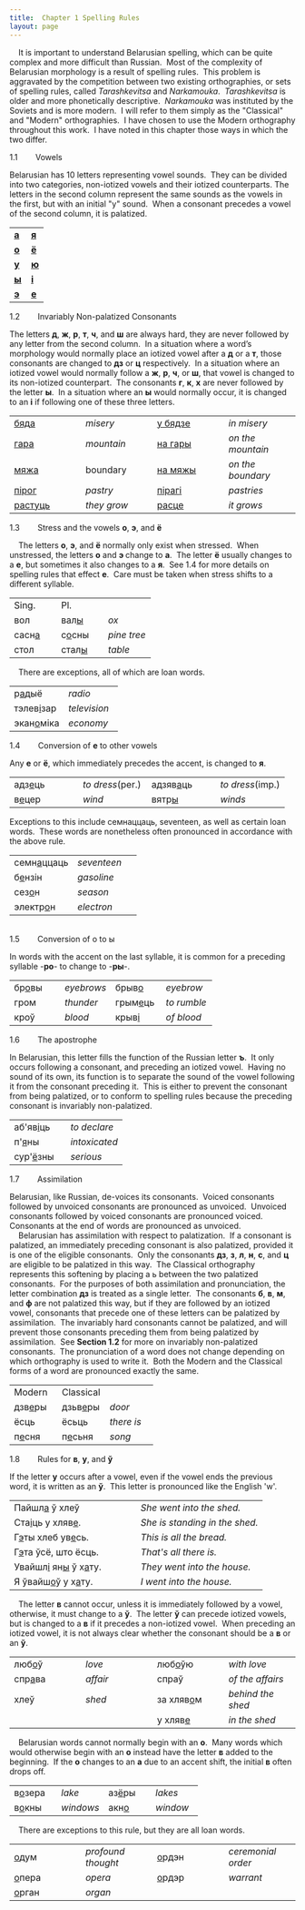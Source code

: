 ```yaml
---
title:  Chapter 1 Spelling Rules  
layout: page
---
```


    It is important to understand Belarusian spelling, which can be
quite complex and more difficult than Russian.  Most of the complexity
of Belarusian morphology is a result of spelling rules.  This problem is
aggravated by the competition between two existing orthographies, or
sets of spelling rules, called
<span style="font-style: italic;">Tarashkevitsa</span> and
<span style="font-style: italic;">Narkamouka</span>. 
<span style="font-style: italic;">Tarashkevitsa</span> is older and more
phonetically descriptive. 
<span style="font-style: italic;">Narkamouka</span> was instituted by
the Soviets and is more modern.  I will refer to them simply as the
"Classical" and "Modern" orthographies.  I have chosen to use the Modern
orthography throughout this work.  I have noted in this chapter those
ways in which the two differ.  
  
  
1.1        Vowels  
  
Belarusian has 10 letters representing vowel sounds.  They can be
divided into two categories, non-iotized vowels and their iotized
counterparts. The letters in the second column represent the same sounds
as the vowels in the first, but with an initial "y" sound.  When a
consonant precedes a vowel of the second column, it is palatized.  
  

<table>
<colgroup>
<col style="width: 50%" />
<col style="width: 50%" />
</colgroup>
<tbody>
<tr class="odd">
<td><a href="soundsch1/a.wav"><span style="font-weight: bold;">а</span><br />
</a></td>
<td><a href="soundsch1/ya.wav"><span style="font-weight: bold;">я</span><br />
</a></td>
</tr>
<tr class="even">
<td><a href="soundsch1/o.wav"><span style="font-weight: bold;">о</span><br />
</a></td>
<td><a href="soundsch1/yo.wav"><span style="font-weight: bold;">ё</span></a><br />
</td>
</tr>
<tr class="odd">
<td><a href="soundsch1/u.wav"><span style="font-weight: bold;">у</span></a><br />
</td>
<td><a href="soundsch1/yu.wav"><span style="font-weight: bold;">ю</span></a><br />
</td>
</tr>
<tr class="even">
<td><a href="soundsch1/y.wav"><span style="font-weight: bold;">ы</span></a><br />
</td>
<td><a href="soundsch1/i.wav"><span style="font-weight: bold;">і</span></a><br />
</td>
</tr>
<tr class="odd">
<td><a href="soundsch1/e.wav"><span style="font-weight: bold;">э</span></a><br />
</td>
<td><a href="soundsch1/ye.wav"><span style="font-weight: bold;">е</span></a><br />
</td>
</tr>
</tbody>
</table>

  
  
1.2        Invariably Non-palatized Consonants  
  
The letters <span style="font-weight: bold;">д</span>,
<span style="font-weight: bold;">ж</span>,
<span style="font-weight: bold;">р</span>,
<span style="font-weight: bold;">т</span>,
<span style="font-weight: bold;">ч</span>, and
<span style="font-weight: bold;">ш</span> are always hard, they are
never followed by any letter from the second column.  In a situation
where a word’s morphology would normally place an iotized vowel after a
<span style="font-weight: bold;">д</span> or a
<span style="font-weight: bold;">т</span>, those consonants are changed
to <span style="font-weight: bold;">дз</span> or
<span style="font-weight: bold;">ц</span> respectively.  In a situation
where an iotized vowel would normally follow a
<span style="font-weight: bold;">ж</span>,
<span style="font-weight: bold;">р</span>,
<span style="font-weight: bold;">ч</span>, or
<span style="font-weight: bold;">ш</span>, that vowel is changed to its
non-iotized counterpart.  The consonants
<span style="font-weight: bold;">г</span>,
<span style="font-weight: bold;">к</span>,
<span style="font-weight: bold;">х</span> are never followed by the
letter <span style="font-weight: bold;">ы</span>.  In a situation where
an <span style="font-weight: bold;">ы</span> would normally occur, it is
changed to an <span style="font-weight: bold;">і</span> if following one
of these three letters.  
  

<table>
<colgroup>
<col style="width: 25%" />
<col style="width: 25%" />
<col style="width: 25%" />
<col style="width: 25%" />
</colgroup>
<tbody>
<tr class="odd">
<td><a href="soundsch1/byada.wav">бяд<span style="text-decoration: underline;">а</span></a><br />
</td>
<td><span style="font-style: italic;">misery</span><br />
</td>
<td><a href="soundsch1/u_byadzye.wav">у бядз<span style="text-decoration: underline;">е</span></a><br />
</td>
<td><span style="font-style: italic;">in misery</span><br />
</td>
</tr>
<tr class="even">
<td><a href="soundsch1/hara.wav">гар<span style="text-decoration: underline;">а</span></a><br />
</td>
<td><span style="font-style: italic;">mountain</span><br />
</td>
<td><a href="soundsch1/na_hary.wav">на гар<span style="text-decoration: underline;">ы</span></a><br />
</td>
<td><span style="font-style: italic;">on the mountain</span><br />
</td>
</tr>
<tr class="odd">
<td><a href="soundsch1/myazha.wav">мяж<span style="text-decoration: underline;">а</span></a><br />
</td>
<td>boundary<br />
</td>
<td><a href="soundsch1/na_myazhy.wav">на мяж<span style="text-decoration: underline;">ы</span><br />
</a></td>
<td><span style="font-style: italic;">on the boundary</span><br />
</td>
</tr>
<tr class="even">
<td><a href="soundsch1/piroh.wav">пір<span style="text-decoration: underline;">о</span>г</a><br />
</td>
<td><span style="font-style: italic;">pastry</span><br />
</td>
<td><a href="soundsch1/pirahi.wav">піраг<span style="text-decoration: underline;">і</span></a><br />
</td>
<td><span style="font-style: italic;">pastries</span><br />
</td>
</tr>
<tr class="odd">
<td><a href="soundsch1/rastuts.wav">раст<span style="text-decoration: underline;">у</span>ць</a><br />
</td>
<td><span style="font-style: italic;">they grow</span><br />
</td>
<td><a href="soundsch1/rastse.wav">расц<span style="text-decoration: underline;">е</span></a><br />
</td>
<td><span style="font-style: italic;">it grows</span><br />
</td>
</tr>
</tbody>
</table>

  
  
1.3        Stress and the vowels
<span style="font-weight: bold;">о</span>,
<span style="font-weight: bold;">э</span>, and
<span style="font-weight: bold;">ё</span>  
  
    The letters <span style="font-weight: bold;">о</span>,
<span style="font-weight: bold;">э</span>, and
<span style="font-weight: bold;">ё</span> normally only exist when
stressed.  When unstressed, the letters
<span style="font-weight: bold;">о</span> and
<span style="font-weight: bold;">э </span>change to
<span style="font-weight: bold;">а</span>.  The letter
<span style="font-weight: bold;">ё</span> usually changes to a
<span style="font-weight: bold;">е</span>, but sometimes it also changes
to a <span style="font-weight: bold;">я</span>.  See 1.4 for more
details on spelling rules that effect
<span style="font-weight: bold;">е</span>.  Care must be taken when
stress shifts to a different syllable.  
  

<table>
<colgroup>
<col style="width: 33%" />
<col style="width: 33%" />
<col style="width: 33%" />
</colgroup>
<tbody>
<tr class="odd">
<td>Sing.<br />
</td>
<td>Pl.<br />
</td>
<td><br />
</td>
</tr>
<tr class="even">
<td>вол<br />
</td>
<td>вал<span style="text-decoration: underline;">ы</span><br />
</td>
<td><span style="font-style: italic;">ox</span><br />
</td>
</tr>
<tr class="odd">
<td>сасн<span style="text-decoration: underline;">а</span><br />
</td>
<td>с<span style="text-decoration: underline;">о</span>сны<br />
</td>
<td><span style="font-style: italic;">pine tree</span><br />
</td>
</tr>
<tr class="even">
<td>стол<br />
</td>
<td>стал<span style="text-decoration: underline;">ы</span><br />
</td>
<td><span style="font-style: italic;">table</span><br />
</td>
</tr>
</tbody>
</table>

  
  
    There are exceptions, all of which are loan words.  
  

<table>
<colgroup>
<col style="width: 50%" />
<col style="width: 50%" />
</colgroup>
<tbody>
<tr class="odd">
<td>р<span style="text-decoration: underline;">а</span>дыё<br />
</td>
<td><span style="font-style: italic;">radio</span><br />
</td>
</tr>
<tr class="even">
<td>тэлев<span style="text-decoration: underline;">і</span>зар<br />
</td>
<td><span style="font-style: italic;">television</span><br />
</td>
</tr>
<tr class="odd">
<td>экан<span style="text-decoration: underline;">о</span>міка<br />
</td>
<td><span style="font-style: italic;">economy</span><br />
</td>
</tr>
</tbody>
</table>

  
  
1.4        Conversion of <span style="font-weight: bold;">е</span> to
other vowels  
  
Any <span style="font-weight: bold;">е</span> or
<span style="font-weight: bold;">ё</span>, which immediately precedes
the accent, is changed to <span style="font-weight: bold;">я</span>.  
<span style="font-weight: bold;">  
  
</span>

<table>
<colgroup>
<col style="width: 25%" />
<col style="width: 25%" />
<col style="width: 25%" />
<col style="width: 25%" />
</colgroup>
<tbody>
<tr class="odd">
<td>адз<span style="text-decoration: underline;">е</span>ць<br />
</td>
<td><span style="font-style: italic;">to dress</span>(per.)<br />
</td>
<td>адзяв<span style="text-decoration: underline;">а</span>ць<br />
</td>
<td><span style="font-style: italic;">to dress</span>(imp.)<br />
</td>
</tr>
<tr class="even">
<td>в<span style="text-decoration: underline;">е</span>цер<br />
</td>
<td><span style="font-style: italic;">wind</span><br />
</td>
<td>вятр<span style="text-decoration: underline;">ы</span><br />
</td>
<td><span style="font-style: italic;">winds</span><br />
</td>
</tr>
</tbody>
</table>

<span style="font-weight: bold;"></span>  
  
Exceptions to this include семнаццаць, seventeen, as well as certain
loan words.  These words are nonetheless often pronounced in accordance
with the above rule.  
  

<table>
<colgroup>
<col style="width: 50%" />
<col style="width: 50%" />
</colgroup>
<tbody>
<tr class="odd">
<td>семн<span style="text-decoration: underline;">а</span>ццаць<br />
</td>
<td><span style="font-style: italic;">seventeen</span><br />
</td>
</tr>
<tr class="even">
<td>б<span style="text-decoration: underline;">е</span>нзін<br />
</td>
<td><span style="font-style: italic;">gasoline</span><br />
</td>
</tr>
<tr class="odd">
<td>сез<span style="text-decoration: underline;">о</span>н<br />
</td>
<td><span style="font-style: italic;">season</span><br />
</td>
</tr>
<tr class="even">
<td>электр<span style="text-decoration: underline;">о</span>н<br />
</td>
<td><span style="font-style: italic;">electron</span><br />
</td>
</tr>
</tbody>
</table>

  
                  
1.5        Conversion of о to ы  
  
In words with the accent on the last syllable, it is common for a
preceding syllable -<span style="font-weight: bold;">ро</span>- to
change to -<span style="font-weight: bold;">ры</span>-.  
  

<table>
<colgroup>
<col style="width: 25%" />
<col style="width: 25%" />
<col style="width: 25%" />
<col style="width: 25%" />
</colgroup>
<tbody>
<tr class="odd">
<td>бр<span style="text-decoration: underline;">о</span>вы<br />
</td>
<td><span style="font-style: italic;">eyebrows</span><br />
</td>
<td>брыв<span style="text-decoration: underline;">о</span><br />
</td>
<td><span style="font-style: italic;">eyebrow</span><br />
</td>
</tr>
<tr class="even">
<td>гром<br />
</td>
<td><span style="font-style: italic;">thunder</span><br />
</td>
<td>грым<span style="text-decoration: underline;">е</span>ць<br />
</td>
<td><span style="font-style: italic;">to rumble</span><br />
</td>
</tr>
<tr class="odd">
<td>кроў<br />
</td>
<td><span style="font-style: italic;">blood</span><br />
</td>
<td>крыв<span style="text-decoration: underline;">і</span><br />
</td>
<td><span style="font-style: italic;">of blood</span><br />
</td>
</tr>
</tbody>
</table>

  
  
1.6        The apostrophe  
  
In Belarusian, this letter fills the function of the Russian letter
<span style="font-weight: bold;">ъ</span>.  It only occurs following a
consonant, and preceding an iotized vowel.  Having no sound of its own,
its function is to separate the sound of the vowel following it from the
consonant preceding it.  This is either to prevent the consonant from
being palatized, or to conform to spelling rules because the preceding
consonant is invariably non-palatized.  
  

<table>
<colgroup>
<col style="width: 50%" />
<col style="width: 50%" />
</colgroup>
<tbody>
<tr class="odd">
<td>аб'яв<span style="text-decoration: underline;">і</span>ць<br />
</td>
<td><span style="font-style: italic;">to declare</span><br />
</td>
</tr>
<tr class="even">
<td>п'<span style="text-decoration: underline;">я</span>ны<br />
</td>
<td><span style="font-style: italic;">intoxicated</span><br />
</td>
</tr>
<tr class="odd">
<td>сур'<span style="text-decoration: underline;">ё</span>зны<br />
</td>
<td><span style="font-style: italic;">serious</span><br />
</td>
</tr>
</tbody>
</table>

  
  
1.7        Assimilation  
  
Belarusian, like Russian, de-voices its consonants.  Voiced consonants
followed by unvoiced consonants are pronounced as unvoiced.  Unvoiced
consonants followed by voiced consonants are pronounced voiced. 
Consonants at the end of words are pronounced as unvoiced.  
    Belarusian has assimilation with respect to palatization.  If a
consonant is palatized, an immediately preceding consonant is also
palatized, provided it is one of the eligible consonants.  Only the
consonants <span style="font-weight: bold;">дз</span>,
<span style="font-weight: bold;">з</span>,
<span style="font-weight: bold;">л</span>,
<span style="font-weight: bold;">н</span>,
<span style="font-weight: bold;">с</span>, and
<span style="font-weight: bold;">ц</span> are eligible to be palatized
in this way.  The Classical orthography represents this softening by
placing a ь between the two palatized consonants.  For the purposes of
both assimilation and pronunciation, the letter combination
<span style="font-weight: bold;">дз</span> is treated as a single
letter.  The consonants <span style="font-weight: bold;">б</span>,
<span style="font-weight: bold;">в</span>,
<span style="font-weight: bold;">м</span>, and
<span style="font-weight: bold;">ф</span> are not palatized this way,
but if they are followed by an iotized vowel, consonants that precede
one of these letters can be palatized by assimilation.  The invariably
hard consonants cannot be palatized, and will prevent those consonants
preceding them from being palatized by assimilation.  See
<span style="font-weight: bold;">Section 1.2</span> for more on
invariably non-palatized consonants.  The pronunciation of a word does
not change depending on which orthography is used to write it.  Both the
Modern and the Classical forms of a word are pronounced exactly the
same.  
  

<table>
<colgroup>
<col style="width: 33%" />
<col style="width: 33%" />
<col style="width: 33%" />
</colgroup>
<tbody>
<tr class="odd">
<td>Modern<br />
</td>
<td>Classical<br />
</td>
<td><br />
</td>
</tr>
<tr class="even">
<td>дзв<span style="text-decoration: underline;">е</span>ры<br />
</td>
<td>дзьв<span style="text-decoration: underline;">е</span>ры<br />
</td>
<td><span style="font-style: italic;">door</span><br />
</td>
</tr>
<tr class="odd">
<td>ёсць<br />
</td>
<td>ёсьць<br />
</td>
<td><span style="font-style: italic;">there is</span><br />
</td>
</tr>
<tr class="even">
<td>п<span style="text-decoration: underline;">е</span>сня<br />
</td>
<td>п<span style="text-decoration: underline;">е</span>сьня<br />
</td>
<td><span style="font-style: italic;">song</span><br />
</td>
</tr>
</tbody>
</table>

  
  
1.8        Rules for <span style="font-weight: bold;">в</span>,
<span style="font-weight: bold;">у</span>, and
<span style="font-weight: bold;">ў</span>  
  
If the letter <span style="font-weight: bold;">у</span> occurs after a
vowel, even if the vowel ends the previous word, it is written as an
<span style="font-weight: bold;">ў</span>.  This letter is pronounced
like the English 'w'.  
  

<table>
<colgroup>
<col style="width: 50%" />
<col style="width: 50%" />
</colgroup>
<tbody>
<tr class="odd">
<td>Пайшл<span style="text-decoration: underline;">а</span> ў хлеў<br />
</td>
<td><span style="font-style: italic;">She went into the shed.</span><br />
</td>
</tr>
<tr class="even">
<td>Ста<span style="text-decoration: underline;">і</span>ць у хляв<span style="text-decoration: underline;">е</span>.<br />
</td>
<td><span style="font-style: italic;">She is standing in the shed.</span><br />
</td>
</tr>
<tr class="odd">
<td>Г<span style="text-decoration: underline;">э</span>ты хлеб ув<span style="text-decoration: underline;">е</span>сь.<br />
</td>
<td><span style="font-style: italic;">This is all the bread.</span><br />
</td>
</tr>
<tr class="even">
<td>Г<span style="text-decoration: underline;">э</span>та ўсё, што ёсць.<br />
</td>
<td><span style="font-style: italic;">That's all there is.</span><br />
</td>
</tr>
<tr class="odd">
<td>Увайшл<span style="text-decoration: underline;">і</span> ян<span style="text-decoration: underline;">ы</span> ў х<span style="text-decoration: underline;">а</span>ту.<br />
</td>
<td><span style="font-style: italic;">They went into the house.</span><br />
</td>
</tr>
<tr class="even">
<td><span style="font-style: italic;"><span style="font-style: italic;"></span></span>Я ўвайш<span style="text-decoration: underline;">о</span>ў у х<span style="text-decoration: underline;">а</span>ту.<br />
</td>
<td><span style="font-style: italic;">I went into the house.</span><br />
</td>
</tr>
</tbody>
</table>

  
  
    The letter <span style="font-weight: bold;">в</span> cannot occur,
unless it is immediately followed by a vowel, otherwise, it must change
to a <span style="font-weight: bold;">ў</span>.  The letter
<span style="font-weight: bold;">ў</span> can precede iotized vowels,
but is changed to a <span style="font-weight: bold;">в</span> if it
precedes a non-iotized vowel.  When preceding an iotized vowel, it is
not always clear whether the consonant should be a
<span style="font-weight: bold;">в</span> or an
<span style="font-weight: bold;">ў</span>.  
  

<table>
<colgroup>
<col style="width: 25%" />
<col style="width: 25%" />
<col style="width: 25%" />
<col style="width: 25%" />
</colgroup>
<tbody>
<tr class="odd">
<td>люб<span style="text-decoration: underline;">о</span>ў<br />
</td>
<td><span style="font-style: italic;">love</span><br />
</td>
<td><span style="font-style: italic;"><span style="font-style: italic;"><span style="font-style: italic;"><span style="font-style: italic;"></span></span></span></span>люб<span style="text-decoration: underline;">о</span>ўю<br />
</td>
<td><span style="font-style: italic;">with love</span><br />
</td>
</tr>
<tr class="even">
<td>спр<span style="text-decoration: underline;">а</span>ва<br />
</td>
<td><span style="font-style: italic;">affair</span><br />
</td>
<td>спраў<br />
</td>
<td><span style="font-style: italic;">of the affairs</span><br />
</td>
</tr>
<tr class="odd">
<td>хлеў<br />
</td>
<td><span style="font-style: italic;">shed</span><br />
</td>
<td>за хляв<span style="text-decoration: underline;">о</span>м<br />
</td>
<td><span style="font-style: italic;">behind the shed</span><br />
</td>
</tr>
<tr class="even">
<td><br />
</td>
<td><span style="font-style: italic;"></span><br />
</td>
<td>у хляв<span style="text-decoration: underline;">е</span><br />
</td>
<td><span style="font-style: italic;">in the shed</span><br />
</td>
</tr>
</tbody>
</table>

  
  
    Belarusian words cannot normally begin with an
<span style="font-weight: bold;">о</span>.  Many words which would
otherwise begin with an <span style="font-weight: bold;">о</span>
instead have the letter <span style="font-weight: bold;">в</span> added
to the beginning.  If the <span style="font-weight: bold;">о</span>
changes to an <span style="font-weight: bold;">а</span> due to an accent
shift, the initial <span style="font-weight: bold;">в</span> often drops
off.  
  

<table>
<colgroup>
<col style="width: 25%" />
<col style="width: 25%" />
<col style="width: 25%" />
<col style="width: 25%" />
</colgroup>
<tbody>
<tr class="odd">
<td>в<span style="text-decoration: underline;">о</span>зера<br />
</td>
<td><span style="font-style: italic;">lake</span><br />
</td>
<td>аз<span style="text-decoration: underline;">ё</span>ры<br />
</td>
<td><span style="font-style: italic;">lakes</span><br />
</td>
</tr>
<tr class="even">
<td>в<span style="text-decoration: underline;">о</span>кны<br />
</td>
<td><span style="font-style: italic;">windows</span><br />
</td>
<td>акн<span style="text-decoration: underline;">о</span><br />
</td>
<td><span style="font-style: italic;">window</span><br />
</td>
</tr>
</tbody>
</table>

  
  
    There are exceptions to this rule, but they are all loan words.  
  

<table>
<colgroup>
<col style="width: 25%" />
<col style="width: 25%" />
<col style="width: 25%" />
<col style="width: 25%" />
</colgroup>
<tbody>
<tr class="odd">
<td><span style="text-decoration: underline;">о</span>дум<br />
</td>
<td><span style="font-style: italic;">profound thought</span><br />
</td>
<td><span style="text-decoration: underline;">о</span>рдэн<br />
</td>
<td><span style="font-style: italic;">ceremonial order</span><br />
</td>
</tr>
<tr class="even">
<td><span style="text-decoration: underline;">о</span>пера<br />
</td>
<td><span style="font-style: italic;">opera</span><br />
</td>
<td><span style="text-decoration: underline;">о</span>рдэр<br />
</td>
<td><span style="font-style: italic;">warrant</span><br />
</td>
</tr>
<tr class="odd">
<td><span style="text-decoration: underline;">о</span>рган<br />
</td>
<td><span style="font-style: italic;">organ</span><br />
</td>
<td><br />
</td>
<td><br />
</td>
</tr>
</tbody>
</table>

  

